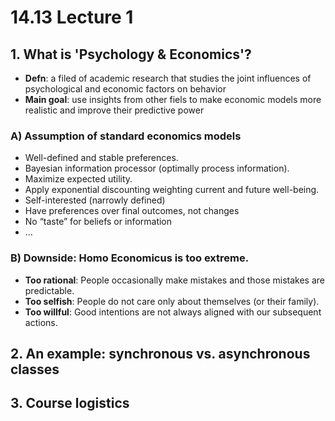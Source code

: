 # 14.13 Lecture 1 

## 1. What is 'Psychology & Economics'?
* **Defn**: a filed of academic research that studies the joint influences of psychological and economic factors on behavior
* **Main goal**: use insights from other fiels to make economic models more realistic and improve their predictive power

### A) Assumption of standard economics models
* Well-defined and stable preferences.
* Bayesian information processor (optimally process information).
* Maximize expected utility.
* Apply exponential discounting weighting current and future well-being.
* Self-interested (narrowly defined)
* Have preferences over final outcomes, not changes
* No “taste” for beliefs or information
* ...

### B) Downside: Homo Economicus is too extreme.
* **Too rational**: People occasionally make mistakes and those mistakes are predictable.
* **Too selfish**: People do not care only about themselves (or their family).
* **Too willful**: Good intentions are not always aligned with our subsequent actions.

## 2. An example: synchronous vs. asynchronous classes

## 3. Course logistics